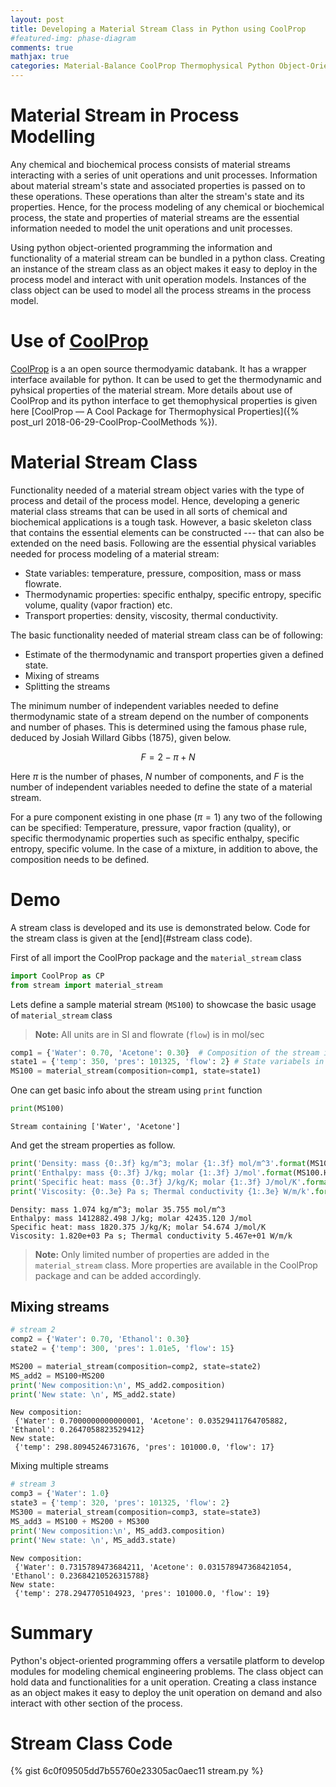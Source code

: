 ```yaml
---
layout: post
title: Developing a Material Stream Class in Python using CoolProp  
#featured-img: phase-diagram
comments: true
mathjax: true
categories: Material-Balance CoolProp Thermophysical Python Object-Oriented-Programming
---
```


# Material Stream in Process Modelling

Any chemical and biochemical process consists of material streams interacting with a series of unit operations and unit processes. Information about material stream's state and associated properties is passed on to these operations. These operations than alter the stream's state and its properties. Hence, for the process modeling of any chemical or biochemical process, the state and properties of material streams are the essential information needed to model the unit operations and unit processes.

Using python object-oriented programming the information and functionality of a material stream can be bundled in a python class. Creating an instance of the stream class as an object makes it easy to deploy in the process model and interact with unit operation models. Instances of the class object can be used to model all the process streams in the process model.

# Use of [CoolProp](http://www.coolprop.org/index.html)

[CoolProp](http://www.coolprop.org/index.html) is a an open source thermodyamic databank. It has a wrapper interface available for python. It can be used to get the thermodynamic and pyhsical properties of the material stream. More details about use of CoolProp and its python interface to get themophysical properties is given here [CoolProp — A Cool Package for Thermophysical Properties]({% post_url 2018-06-29-CoolProp-CoolMethods %}).

# Material Stream Class

Functionality needed of a material stream object varies with the type of process and detail of the process model. Hence, developing a generic material class streams that can be used in all sorts of chemical and biochemical applications is a tough task. However, a basic skeleton class that contains the essential elements can be constructed --- that can also be extended on the need basis. Following are the essential physical variables needed for process modeling of a material stream:

- State variables: temperature, pressure, composition, mass or mass flowrate.
- Thermodynamic properties: specific enthalpy, specific entropy, specific volume, quality (vapor fraction) etc.
- Transport properties: density, viscosity, thermal conductivity.

The basic functionality needed of material stream class can be of following:

- Estimate of the thermodynamic and transport properties given a defined state.
- Mixing of streams
- Splitting the streams


The minimum number of independent variables needed to define thermodynamic state of a stream depend on the number of components and number of phases. This is determined using the famous phase rule, deduced by Josiah Willard Gibbs (1875), given below.  

$$
F = 2 - \pi + N
$$

Here $\pi$ is the number of phases, $N$ number of components, and $F$ is the number of independent variables needed to define the state of a material stream. 

For a pure component existing in one phase ($\pi  = 1$) any two of the following can be specified: Temperature, pressure, vapor fraction (quality), or specific thermodynamic properties such as specific enthalpy, specific entropy, specific volume. In the case of a mixture, in addition to above, the composition needs to be defined.

# Demo
A stream class is developed and its use is demonstrated below. Code for the stream class is given at the [end](#stream class code).

First of all import the CoolProp package and the `material_stream` class


```python
import CoolProp as CP
from stream import material_stream
```

Lets define a sample material stream (`MS100`) to showcase the basic usage of `material_stream` class

> **Note:** All units are in SI and flowrate (`flow`) is in mol/sec


```python
comp1 = {'Water': 0.70, 'Acetone': 0.30}  # Composition of the stream in mole fraction
state1 = {'temp': 350, 'pres': 101325, 'flow': 2} # State variabels in K, pa, and mol/sec respectively 
MS100 = material_stream(composition=comp1, state=state1)
```

One can get basic info about the stream using `print` function


```python
print(MS100)
```

    Stream containing ['Water', 'Acetone']
    

And get the stream properties as follow.


```python
print('Density: mass {0:.3f} kg/m^3; molar {1:.3f} mol/m^3'.format(MS100.Dmass, MS100.Dmolar))
print('Enthalpy: mass {0:.3f} J/kg; molar {1:.3f} J/mol'.format(MS100.Hmass, MS100.Hmolar))
print('Specific heat: mass {0:.3f} J/kg/K; molar {1:.3f} J/mol/K'.format(MS100.Cpmass, MS100.Cpmolar))
print('Viscosity: {0:.3e} Pa s; Thermal conductivity {1:.3e} W/m/k'.format(MS100.Cpmass, MS100.Cpmolar))
```

    Density: mass 1.074 kg/m^3; molar 35.755 mol/m^3
    Enthalpy: mass 1412882.498 J/kg; molar 42435.120 J/mol
    Specific heat: mass 1820.375 J/kg/K; molar 54.674 J/mol/K
    Viscosity: 1.820e+03 Pa s; Thermal conductivity 5.467e+01 W/m/k
    

> **Note:** Only limited number of properties are added in the `material_stream` class. More properties are available in the CoolProp package and can be added accordingly.

## Mixing streams


```python
# stream 2
comp2 = {'Water': 0.70, 'Ethanol': 0.30}
state2 = {'temp': 300, 'pres': 1.01e5, 'flow': 15}

MS200 = material_stream(composition=comp2, state=state2)
MS_add2 = MS100+MS200
print('New composition:\n', MS_add2.composition)
print('New state: \n', MS_add2.state)
```

    New composition:
     {'Water': 0.7000000000000001, 'Acetone': 0.03529411764705882, 'Ethanol': 0.2647058823529412}
    New state: 
     {'temp': 298.80945246731676, 'pres': 101000.0, 'flow': 17}
    

Mixing multiple streams


```python
# stream 3
comp3 = {'Water': 1.0}
state3 = {'temp': 320, 'pres': 101325, 'flow': 2}
MS300 = material_stream(composition=comp3, state=state3)
MS_add3 = MS100 + MS200 + MS300
print('New composition:\n', MS_add3.composition)
print('New state: \n', MS_add3.state)
```

    New composition:
     {'Water': 0.7315789473684211, 'Acetone': 0.031578947368421054, 'Ethanol': 0.23684210526315788}
    New state: 
     {'temp': 278.2947705104923, 'pres': 101000.0, 'flow': 19}
    

# Summary

Python's object-oriented programming offers a versatile platform to develop modules for modeling chemical engineering problems. The class object can hold data and functionalities for a unit operation. Creating a class instance as an object makes it easy to deploy the unit operation on demand and also interact with other section of the process.

# Stream Class Code

{% gist 6c0f09505dd7b55760e23305ac0aec11 stream.py %}